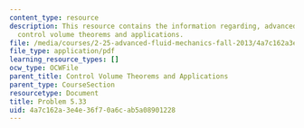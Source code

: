 ```yaml
---
content_type: resource
description: This resource contains the information regarding, advanced fluid mechanics,
  control volume theorems and applications.
file: /media/courses/2-25-advanced-fluid-mechanics-fall-2013/4a7c162a3e4e36f70a6cab5a08901228_MIT2_25F13_Shapi5.33_Prob.pdf
file_type: application/pdf
learning_resource_types: []
ocw_type: OCWFile
parent_title: Control Volume Theorems and Applications
parent_type: CourseSection
resourcetype: Document
title: Problem 5.33
uid: 4a7c162a-3e4e-36f7-0a6c-ab5a08901228
---
```

